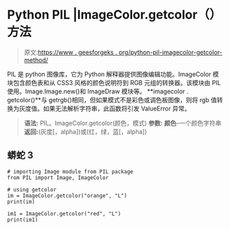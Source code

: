 # Python PIL |ImageColor.getcolor（） 方法

> 原文:[https://www . geesforgeks . org/python-pil-imagecolor-getcolor-method/](https://www.geeksforgeeks.org/python-pil-imagecolor-getcolor-method/)

PIL 是 python 图像库，它为 Python 解释器提供图像编辑功能。ImageColor 模块包含颜色表和从 CSS3 风格的颜色说明符到 RGB 元组的转换器。该模块由 PIL 使用。Image.Image.new()和 ImageDraw 模块等。
**imagecolor . getcolor()**与 getrgb()相同，但如果模式不是彩色或调色板图像，则将 rgb 值转换为灰度值。如果无法解析字符串，此函数将引发 ValueError 异常。

> **语法:** PIL。ImageColor.getcolor(颜色，模式)
> **参数:**
> **颜色**–一个颜色字符串
> **返回:**(灰度[，alpha])或(红，绿，蓝[，alpha])

## 蟒蛇 3

```
# importing Image module from PIL package
from PIL import Image, ImageColor

# using getcolor
im = ImageColor.getcolor("orange", "L")
print(im)

im1 = ImageColor.getcolor("red", "L")
print(im1)
```
